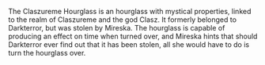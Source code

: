 The Claszureme Hourglass is an hourglass with mystical properties, linked to the realm of Claszureme and the god Clasz. It formerly belonged to Darkterror, but was stolen by Mireska. The hourglass is capable of producing an effect on time when turned over, and Mireska hints that should Darkterror ever find out that it has been stolen, all she would have to do is turn the hourglass over.
